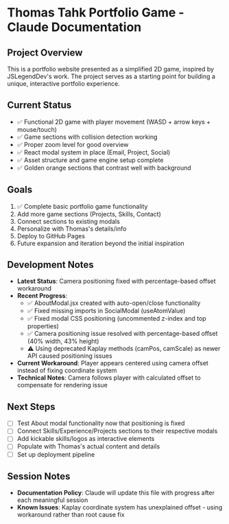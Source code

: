 # Thomas Tahk Portfolio Game - Claude Documentation

## Project Overview
This is a portfolio website presented as a simplified 2D game, inspired by JSLegendDev's work. The project serves as a starting point for building a unique, interactive portfolio experience.

## Current Status
- ✅ Functional 2D game with player movement (WASD + arrow keys + mouse/touch)
- ✅ Game sections with collision detection working
- ✅ Proper zoom level for good overview
- ✅ React modal system in place (Email, Project, Social)
- ✅ Asset structure and game engine setup complete
- ✅ Golden orange sections that contrast well with background

## Goals
1. ✅ Complete basic portfolio game functionality
2. Add more game sections (Projects, Skills, Contact)
3. Connect sections to existing modals
4. Personalize with Thomas's details/info
5. Deploy to GitHub Pages
6. Future expansion and iteration beyond the initial inspiration

## Development Notes
- **Latest Status**: Camera positioning fixed with percentage-based offset workaround
- **Recent Progress**: 
  - ✅ AboutModal.jsx created with auto-open/close functionality
  - ✅ Fixed missing imports in SocialModal (useAtomValue)
  - ✅ Fixed modal CSS positioning (uncommented z-index and top properties)
  - ✅ Camera positioning issue resolved with percentage-based offset (40% width, 43% height)
  - ⚠️ Using deprecated Kaplay methods (camPos, camScale) as newer API caused positioning issues
- **Current Workaround**: Player appears centered using camera offset instead of fixing coordinate system
- **Technical Notes**: Camera follows player with calculated offset to compensate for rendering issue

## Next Steps
- [ ] Test About modal functionality now that positioning is fixed
- [ ] Connect Skills/Experience/Projects sections to their respective modals
- [ ] Add kickable skills/logos as interactive elements
- [ ] Populate with Thomas's actual content and details
- [ ] Set up deployment pipeline

## Session Notes
- **Documentation Policy**: Claude will update this file with progress after each meaningful session
- **Known Issues**: Kaplay coordinate system has unexplained offset - using workaround rather than root cause fix